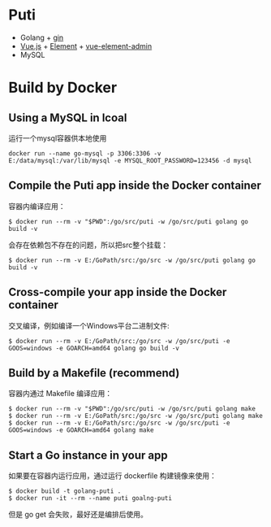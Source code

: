 # Puti
* Golang + [gin](https://github.com/gin-gonic/gin)
* [Vue.js](https://github.com/vuejs/vue) + [Element](https://github.com/ElemeFE/element) + [vue-element-admin](https://github.com/PanJiaChen/vue-element-admin)
* MySQL

# Build by Docker
## Using a MySQL in lcoal
运行一个mysql容器供本地使用
```
docker run --name go-mysql -p 3306:3306 -v E:/data/mysql:/var/lib/mysql -e MYSQL_ROOT_PASSWORD=123456 -d mysql
```

## Compile the Puti app inside the Docker container
容器内编译应用：
```
$ docker run --rm -v "$PWD":/go/src/puti -w /go/src/puti golang go build -v
```
会存在依赖包不存在的问题，所以把src整个挂载：
```
$ docker run --rm -v E:/GoPath/src:/go/src -w /go/src/puti golang go build -v
```
## Cross-compile your app inside the Docker container
交叉编译，例如编译一个Windows平台二进制文件:
```
$ docker run --rm -v E:/GoPath/src:/go/src -w /go/src/puti -e GOOS=windows -e GOARCH=amd64 golang go build -v
```

## Build by a Makefile (recommend)
容器内通过 Makefile 编译应用：
```
$ docker run --rm -v "$PWD":/go/src/puti -w /go/src/puti golang make
$ docker run --rm -v E:/GoPath/src:/go/src -w /go/src/puti golang make
$ docker run --rm -v E:/GoPath/src:/go/src -w /go/src/puti -e GOOS=windows -e GOARCH=amd64 golang make
```

## Start a Go instance in your app
如果要在容器内运行应用，通过运行 dockerfile 构建镜像来使用：
```
$ docker build -t golang-puti .
$ docker run -it --rm --name puti goalng-puti
```
但是 go get 会失败，最好还是编排后使用。